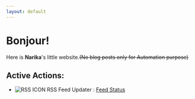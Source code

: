 ```yaml
---
layout: default
---
```


# Bonjour!

Here is __Narika__'s little website.~~(No blog posts only for Automation purpose)~~

## Active Actions:
- ![RSS ICON](https://www.rssboard.org/favicon.ico) RSS Feed Updater : [Feed Status](/feed)